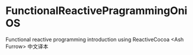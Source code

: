 # FunctionalReactivePragrammingOniOS
Functional reactive programming introduction using ReactiveCocoa &lt;Ash Furrow> 中文译本
